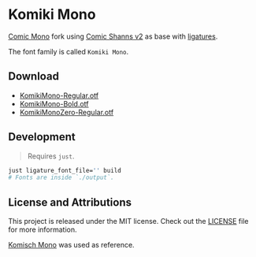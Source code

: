# Komiki Mono

[Comic Mono](https://github.com/dtinth/comic-mono-font) fork using
[Comic Shanns v2](https://github.com/shannpersand/comic-shanns) as base with 
[ligatures](https://github.com/ToxicFrog/Ligaturizer).

The font family is called `Komiki Mono`.

## Download

- [KomikiMono-Regular.otf](https://github.com/salif/komiki-mono/releases/download/v1.2024.812/KomikiMono-Regular.otf)
- [KomikiMono-Bold.otf](https://github.com/salif/komiki-mono/releases/download/v1.2024.812/KomikiMono-Bold.otf)
- [KomikiMonoZero-Regular.otf](https://github.com/salif/komiki-mono/releases/download/v1.2024.812/KomikiMonoZero-Regular.otf)

## Development

> Requires `just`.

```sh
just ligature_font_file='' build
# Fonts are inside `./output`.
```

## License and Attributions

This project is released under the MIT license.
Check out the [LICENSE](LICENSE) file for more information.

[Komisch Mono](https://github.com/jptrzy/neo-comic-mono-font) was used as reference.
